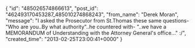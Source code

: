  {
   "id": "485026574866613",
   "post_id": "462493170453287_485010274868243",
   "from_name": "Derek Moran",
   "message": "I asked the Prosecutor from St.Thomas these same questions-\"Who are you..By what authority\"..he countered with- \"..we have a MEMORANDUM of Understanding with the Attorney General's office...\" :/",
   "created_time": "2013-02-25T23:00:41+0000"
 }
